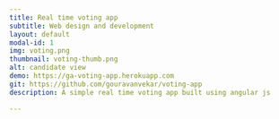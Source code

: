 ```yaml
---
title: Real time voting app
subtitle: Web design and development
layout: default
modal-id: 1
img: voting.png
thumbnail: voting-thumb.png
alt: candidate view
demo: https://ga-voting-app.herokuapp.com
git: https://github.com/gouravanvekar/voting-app
description: A simple real time voting app built using angular js

---
```

